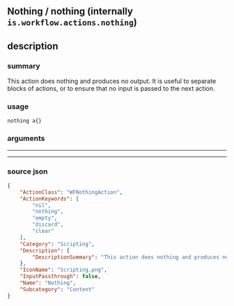 
## Nothing / nothing (internally `is.workflow.actions.nothing`)


## description

### summary

This action does nothing and produces no output. It is useful to separate blocks of actions, or to ensure that no input is passed to the next action.


### usage
```
nothing a{}
```

### arguments

---



---

### source json

```json
{
	"ActionClass": "WFNothingAction",
	"ActionKeywords": [
		"nil",
		"nothing",
		"empty",
		"discard",
		"clear"
	],
	"Category": "Scripting",
	"Description": {
		"DescriptionSummary": "This action does nothing and produces no output. It is useful to separate blocks of actions, or to ensure that no input is passed to the next action."
	},
	"IconName": "Scripting.png",
	"InputPassthrough": false,
	"Name": "Nothing",
	"Subcategory": "Content"
}
```
